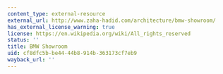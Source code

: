 ```yaml
---
content_type: external-resource
external_url: http://www.zaha-hadid.com/architecture/bmw-showroom/
has_external_license_warning: true
license: https://en.wikipedia.org/wiki/All_rights_reserved
status: ''
title: BMW Showroom
uid: cf8dfc5b-be44-44b8-914b-363173cf7eb9
wayback_url: ''
---
```


